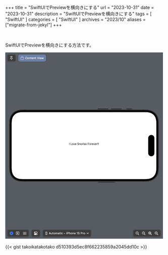 +++
title = "SwiftUIでPreviewを横向きにする"
url = "2023-10-31"
date = "2023-10-31"
description = "SwiftUIでPreviewを横向きにする"
tags = [
  "SwiftUI"
]
categories = [
  "SwiftUI"
]
archives = "2023/10"
aliases = ["migrate-from-jekyl"]
+++

<br>

SwiftUIでPreviewを横向きにする方法です。

<img src="2023-10-31.png" width="500px" alt="SwiftUIでPreviewを横向きにする">

{{< gist takoikatakotako d510393d5ec8f662235859a2045dd10c >}}
